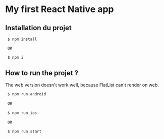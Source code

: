# My first React Native app

## Installation du projet
``` bash
 $ npm install

 OR 

 $ npm i 
```


## How to run the projet ?
The web version doesn't work well, because FlatList can't render on web.

``` bash
 $ npm run android
 
 OR
 
 $ npm run ios
 
 OR
 
 $ npm run start
```
